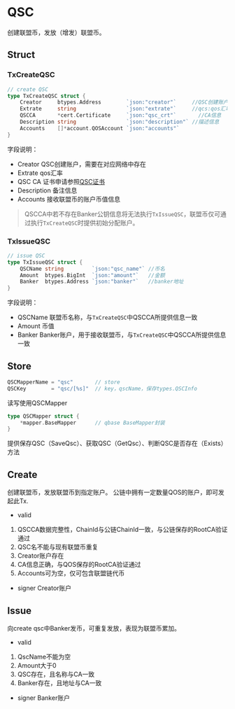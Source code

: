 # QSC

创建联盟币，发放（增发）联盟币。

## Struct

### TxCreateQSC
```go
// create QSC
type TxCreateQSC struct {
	Creator     btypes.Address        `json:"creator"`     //QSC创建账户
	Extrate     string                `json:"extrate"`     //qcs:qos汇率(amino不支持binary形式的浮点数序列化，精度同qos erc20 [.0000])
	QSCCA       *cert.Certificate     `json:"qsc_crt"`       //CA信息
	Description string                `json:"description"` //描述信息
	Accounts    []*account.QOSAccount `json:"accounts"`
}
```

字段说明：
- Creator QSC创建账户，需要在对应网络中存在
- Extrate qos汇率
- QSC CA 证书申请参照[QSC证书](../ca.md#QSC)
- Description 备注信息
- Accounts 接收联盟币的账户币值信息

> QSCCA中若不存在Banker公钥信息将无法执行`TxIssueQSC`，联盟币仅可通过执行`TxCreateQSC`时提供初始分配账户。

### TxIssueQSC

```go
// issue QSC
type TxIssueQSC struct {
	QSCName string         `json:"qsc_name"` //币名
	Amount  btypes.BigInt  `json:"amount"`   //金额
	Banker  btypes.Address `json:"banker"`   //banker地址
}
```

字段说明：
- QSCName 联盟币名称，与`TxCreateQSC`中QSCCA所提供信息一致
- Amount 币值
- Banker Banker账户，用于接收联盟币，与`TxCreateQSC`中QSCCA所提供信息一致

## Store
```go
QSCMapperName = "qsc"       // store
QSCKey        = "qsc/[%s]"  // key，qscName，保存types.QSCInfo
```

读写使用QSCMapper
```go
type QSCMapper struct {
	*mapper.BaseMapper      // qbase BaseMapper封装
}
```
提供保存QSC（SaveQsc）、获取QSC（GetQsc）、判断QSC是否存在（Exists）方法

## Create

创建联盟币，发放联盟币到指定账户。
公链中拥有一定数量QOS的账户，即可发起此Tx.

* valid
1. QSCCA数据完整性，ChainId与公链ChainId一致，与公链保存的RootCA验证通过
2. QSC名不能与现有联盟币重复
3. Creator账户存在
4. CA信息正确，与QOS保存的RootCA验证通过
5. Accounts可为空，仅可包含联盟链代币

* signer
Creator账户

## Issue

向create qsc中Banker发币，可重复发放，表现为联盟币累加。

* valid
1. QscName不能为空
2. Amount大于0
3. QSC存在，且名称与CA一致
4. Banker存在，且地址与CA一致

* signer
Banker账户